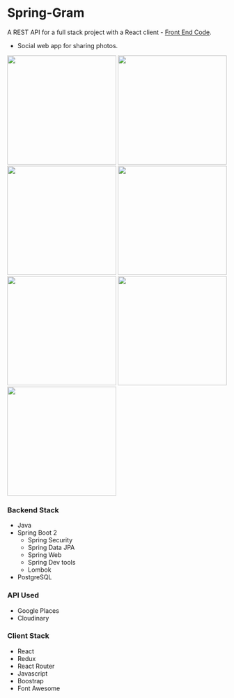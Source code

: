 # Spring-Gram

A REST API for a full stack project with a React client - [Front End Code](https://github.com/phankanp/Spring-Gram-Frontend). 
- Social web app for sharing photos. 

<img src="https://res.cloudinary.com/djmrmontu/image/upload/v1581138021/Github%20Images/Spring%20Gram/spring_gram_home_b43igv.png" height="250px" width="250px"> <img src="https://res.cloudinary.com/djmrmontu/image/upload/v1581138220/Github%20Images/Spring%20Gram/spring_gram_login_home_vzkuvx.png" height="250px" width="250px"> <img src="https://res.cloudinary.com/djmrmontu/image/upload/v1581138226/Github%20Images/Spring%20Gram/spring_gram_gallery_yreidk.png" height="250px" width="250px"> <img src="https://res.cloudinary.com/djmrmontu/image/upload/v1581138220/Github%20Images/Spring%20Gram/spring_gram_profile_um5tij.png" height="250px" width="250px"> <img src="https://res.cloudinary.com/djmrmontu/image/upload/v1581138220/Github%20Images/Spring%20Gram/spring_gram_new_post_hprywb.png" height="250px" width="250px"> <img src="https://res.cloudinary.com/djmrmontu/image/upload/v1581138019/Github%20Images/Spring%20Gram/spring_gram_login_dmumnb.png" height="250px" width="250px"> <img src="https://res.cloudinary.com/djmrmontu/image/upload/v1581138020/Github%20Images/Spring%20Gram/spring_gram_register_fmd1du.png" height="250px" width="250px">

### Backend Stack

- Java
- Spring Boot 2
  - Spring Security
  - Spring Data JPA
  - Spring Web
  - Spring Dev tools
  - Lombok
- PostgreSQL

### API Used

- Google Places
- Cloudinary

### Client Stack

- React
- Redux
- React Router
- Javascript
- Boostrap
- Font Awesome
